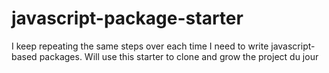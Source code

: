 # javascript-package-starter

I keep repeating the same steps over each time I need to write javascript-based packages. Will use this starter to clone and grow the project du jour